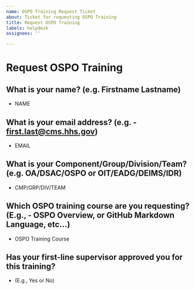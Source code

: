 ```yaml
---
name: OSPO Training Request Ticket
about: Ticket for requesting OSPO Training
title: Request OSPO Training
labels: helpdesk
assignees: ''

---
```

# Request OSPO Training

## What is your name? (e.g. Firstname Lastname)

- NAME

## What is your email address? (e.g. - first.last@cms.hhs.gov)

- EMAIL

## What is your Component/Group/Division/Team? (e.g. OA/DSAC/OSPO or OIT/EADG/DEIMS/IDR)

- CMP/GRP/DIV/TEAM

## Which OSPO training course are you requesting? (E.g., - OSPO Overview, or GitHub Markdown Language, etc…)

- OSPO Training Course

## Has your first-line supervisor approved you for this training?

- (E.g., Yes or No)
